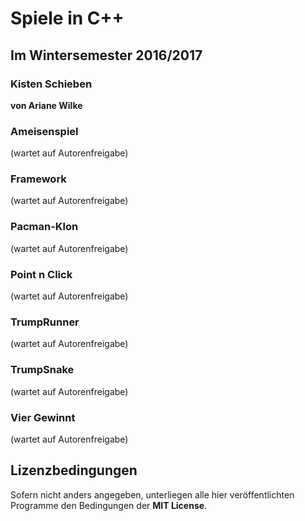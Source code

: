 # Spiele in C++

## Im Wintersemester 2016/2017

### Kisten Schieben

**von Ariane Wilke**

### Ameisenspiel

(wartet auf Autorenfreigabe)

### Framework

(wartet auf Autorenfreigabe)

### Pacman-Klon

(wartet auf Autorenfreigabe)

### Point n Click

(wartet auf Autorenfreigabe)

### TrumpRunner

(wartet auf Autorenfreigabe)

### TrumpSnake

(wartet auf Autorenfreigabe)

### Vier Gewinnt

(wartet auf Autorenfreigabe)


## Lizenzbedingungen

Sofern nicht anders angegeben, unterliegen alle hier veröffentlichten Programme den Bedingungen der **MIT License**. 

